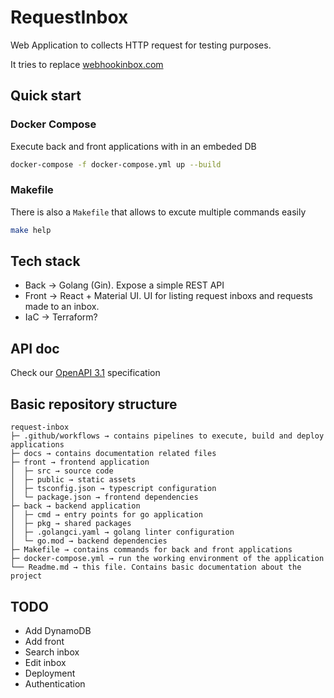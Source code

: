 # RequestInbox

Web Application to collects HTTP request for testing purposes.

It tries to replace [webhookinbox.com](http://webhookinbox.com/)

## Quick start

### Docker Compose

Execute back and front applications with in an embeded DB

```sh
docker-compose -f docker-compose.yml up --build
```

### Makefile

There is also a `Makefile` that allows to excute multiple commands easily

```sh
make help
```

## Tech stack

* Back → Golang (Gin). Expose a simple REST API
* Front → React + Material UI. UI for listing request inboxs and requests made to an inbox.
* IaC → Terraform?

## API doc

Check our [OpenAPI 3.1](https://github.com/jesusnoseq/request-inbox/blob/main/docs/openapi.yaml) specification

## Basic repository structure

```
request-inbox
├─ .github/workflows → contains pipelines to execute, build and deploy applications
├─ docs → contains documentation related files
├─ front → frontend application
│  ├─ src → source code
│  ├─ public → static assets
│  ├─ tsconfig.json → typescript configuration
│  └─ package.json → frontend dependencies
├─ back → backend application
│  ├─ cmd → entry points for go application
│  ├─ pkg → shared packages
│  ├─ .golangci.yaml → golang linter configuration
│  └─ go.mod → backend dependencies
├─ Makefile → contains commands for back and front applications
├─ docker-compose.yml → run the working environment of the application
└── Readme.md → this file. Contains basic documentation about the project
```

## TODO

* Add DynamoDB
* Add front
* Search inbox
* Edit inbox
* Deployment
* Authentication
